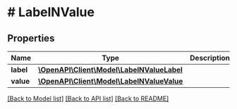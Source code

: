 # # LabelNValue

## Properties

Name | Type | Description | Notes
------------ | ------------- | ------------- | -------------
**label** | [**\OpenAPI\Client\Model\LabelNValueLabel**](LabelNValueLabel.md) |  |
**value** | [**\OpenAPI\Client\Model\LabelNValueValue**](LabelNValueValue.md) |  |

[[Back to Model list]](../../README.md#models) [[Back to API list]](../../README.md#endpoints) [[Back to README]](../../README.md)
